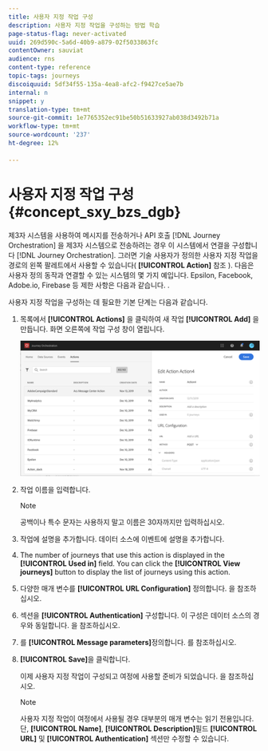 ```yaml
---
title: 사용자 지정 작업 구성
description: 사용자 지정 작업을 구성하는 방법 학습
page-status-flag: never-activated
uuid: 269d590c-5a6d-40b9-a879-02f5033863fc
contentOwner: sauviat
audience: rns
content-type: reference
topic-tags: journeys
discoiquuid: 5df34f55-135a-4ea8-afc2-f9427ce5ae7b
internal: n
snippet: y
translation-type: tm+mt
source-git-commit: 1e7765352ec91be50b51633927ab038d3492b71a
workflow-type: tm+mt
source-wordcount: '237'
ht-degree: 12%

---
```



# 사용자 지정 작업 구성 {#concept_sxy_bzs_dgb}

제3자 시스템을 사용하여 메시지를 전송하거나 API 호출 [!DNL Journey Orchestration] 을 제3자 시스템으로 전송하려는 경우 이 시스템에서 연결을 구성합니다 [!DNL Journey Orchestration]. 그러면 기술 사용자가 정의한 사용자 지정 작업을 경로의 왼쪽 팔레트에서 사용할 수 있습니다( **[!UICONTROL Action]** 참조 [](../building-journeys/about-action-activities.md)). 다음은 사용자 정의 동작과 연결할 수 있는 시스템의 몇 가지 예입니다. Epsilon, Facebook, Adobe.io, Firebase 등
제한 사항은 다음과 같습니다. [](../action/custom-action-limitations.md).

사용자 지정 작업을 구성하는 데 필요한 기본 단계는 다음과 같습니다.

1. 목록에서 **[!UICONTROL Actions]** 을 클릭하여 새 작업 **[!UICONTROL Add]** 을 만듭니다. 화면 오른쪽에 작업 구성 창이 열립니다.

   ![](../assets/custom2.png)

1. 작업 이름을 입력합니다.

   >[!NOTE]
   >
   >공백이나 특수 문자는 사용하지 말고 이름은 30자까지만 입력하십시오.

1. 작업에 설명을 추가합니다. 데이터 소스에 이벤트에 설명을 추가합니다.
1. The number of journeys that use this action is displayed in the **[!UICONTROL Used in]** field. You can click the **[!UICONTROL View journeys]** button to display the list of  journeys using this action.
1. 다양한 매개 변수를 **[!UICONTROL URL Configuration]** 정의합니다. [](../action/url-configuration.md)을 참조하십시오.
1. 섹션을 **[!UICONTROL Authentication]** 구성합니다. 이 구성은 데이터 소스의 경우와 동일합니다.  [](../datasource/external-data-sources.md#section_wjp_nl5_nhb)을 참조하십시오.
1. 를 **[!UICONTROL Message parameters]**&#x200B;정의합니다. [](../action/defining-the-message-parameters.md)를 참조하십시오.
1. **[!UICONTROL Save]**&#x200B;을 클릭합니다.

   이제 사용자 지정 작업이 구성되고 여정에 사용할 준비가 되었습니다. [](../building-journeys/about-action-activities.md)을 참조하십시오.

   >[!NOTE]
   >
   >사용자 지정 작업이 여정에서 사용될 경우 대부분의 매개 변수는 읽기 전용입니다. 단, **[!UICONTROL Name]**, **[!UICONTROL Description]**&#x200B;필드 **[!UICONTROL URL]** 및 **[!UICONTROL Authentication]** 섹션만 수정할 수 있습니다.
